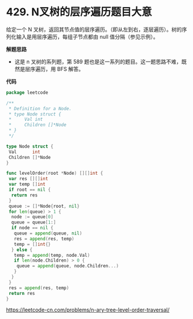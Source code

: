 # 429. N叉树的层序遍历**题目大意**  

给定一个 N 叉树，返回其节点值的层序遍历。（即从左到右，逐层遍历）。树的序列化输入是用层序遍历，每组子节点都由 null 值分隔（参见示例）。

**解题思路**  

- 这是 n 叉树的系列题，第 589 题也是这一系列的题目。这一题思路不难，既然是层序遍历，用 BFS 解答。

**代码**  

```go
package leetcode

/**
 * Definition for a Node.
 * type Node struct {
 *     Val int
 *     Children []*Node
 * }
 */

type Node struct {
 Val      int
 Children []*Node
}

func levelOrder(root *Node) [][]int {
 var res [][]int
 var temp []int
 if root == nil {
  return res
 }
 queue := []*Node{root, nil}
 for len(queue) > 1 {
  node := queue[0]
  queue = queue[1:]
  if node == nil {
   queue = append(queue, nil)
   res = append(res, temp)
   temp = []int{}
  } else {
   temp = append(temp, node.Val)
   if len(node.Children) > 0 {
    queue = append(queue, node.Children...)
   }
  }
 }
 res = append(res, temp)
 return res
}
```

https://leetcode-cn.com/problems/n-ary-tree-level-order-traversal/